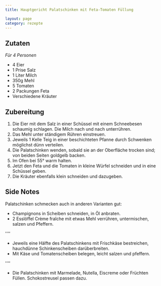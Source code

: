 ```yaml
---
title: Hauptgericht Palatschinken mit Feta-Tomaten Füllung

layout: page
category: rezepte
---
```


Zutaten
-------
*Für 4 Personen*

- 4 Eier
- 1 Prise Salz
- 1 Liter Milch
- 350g Mehl
- 5 Tomaten
- 2 Packungen Feta
- Verschiedene Kräuter

Zubereitung
-----------
1. Die Eier mit dem Salz in einer Schüssel mit einem Schneebesen schaumig schlagen. Die Milch nach und nach unterrühren.
2. Das Mehl unter ständigem Rühren einstreuen.
3. Jeweils 1 Kelle Teig in einer beschichteten Pfanne durch Schwenken möglichst dünn verteilen.
4. Die Palatschinken wenden, sobald sie an der Oberfläche trocken sind; von beiden Seiten goldgelb backen.
5. Im Ofen bei 55° warm halten.
6. Jetzt den Feta und die Tomaten in kleine Würfel schneiden und in eine Schüssel geben.
7. Die Kräuter ebenfalls klein schneiden und dazugeben.

Side Notes
----------
Palatschinken schmecken auch in anderen Varianten gut:

- Champignons in Scheiben schneiden, in Öl anbraten.
- 2 Esslöffel Crème fraîche mit etwas Mehl verrühren, untermischen, salzen und Pfeffern.

''''
- Jeweils eine Hälfte des Palatschinkens mit Frischkäse bestreichen, hauchdünne Schinkenscheiben darüberbreiten.
- Mit Käse und Tomatenscheiben belegen, leicht salzen und pfeffern.

''''
- Die Palatschinken mit Marmelade, Nutella, Eiscreme oder Früchten Füllen. Schokostreusel passen dazu.
